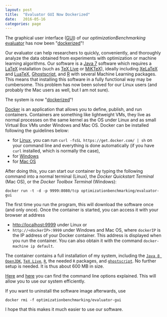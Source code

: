 ```yaml
---
layout: post
title:  "Evaluator GUI Now Dockerized"
date:   2016-05-16
categories: page
---
```


The graphical user interface ([GUI](https://github.com/optimizationBenchmarking/evaluator-gui)) of our *optimizationBenchmarking* [evaluator](https://github.com/optimizationBenchmarking/evaluator-evaluator) has now been "[dockerized](https://hub.docker.com/r/optimizationbenchmarking/evaluator-gui/)"!

Our evaluator can help researchers to quickly, conveniently, and thoroughly analyze the data obtained from experiments with optimization or machine learning algorithms. Our software is a [Java 7](https://en.wikipedia.org/wiki/Java_version_history#Java_SE_7) software which requires a [LaTeX](https://en.wikipedia.org/wiki/LaTeX) installation (such as [TeX Live](https://en.wikipedia.org/wiki/TeX_Live) or [MiKTeX](https://en.wikipedia.org/wiki/MiKTeX)), ideally including [XeLaTeX](https://en.wikipedia.org/wiki/XeTeX) and [LuaTeX](https://en.wikipedia.org/wiki/LuaTeX), [Ghostscript](https://en.wikipedia.org/wiki/Ghostscript_%28Artifex_Software_Inc%29), and [R](https://en.wikipedia.org/wiki/R_%28programming_language%29) with several Machine Learning packages. This means that installing this software in a fully functional way may be cumbersome. This problem has now been solved for our Linux users (and probably the Mac users as well, but I am not sure).

The system is now "[dockerized](https://hub.docker.com/r/optimizationbenchmarking/evaluator-gui/)"!

[Docker](http://www.docker.com/) is an application that allows you to define, publish, and run containers. Containers are something like lightweight VMs, they live as normal processes on the same kernel as the OS under Linux and as small Virtual Box VMs under Windows and Mac OS. Docker can be installed following the guidelines below:

* for [Linux](https://docs.docker.com/linux/step_one/), you can run  `curl -fsSL https://get.docker.com/ | sh` on your command line and everything is done automatically (if you have `curl` installed, which is normally the case),
* for [Windows](https://docs.docker.com/windows/step_one/)
* for [Mac OS](https://docs.docker.com/mac/step_one/)

After doing this, you can start our container by typing the following command into a normal terminal (Linux), the *Docker Quickstart Terminal* (Mac OS), or the *Docker Toolbox Terminal* (Windows):

    docker run -t -d -p 9999:8080/tcp optimizationbenchmarking/evaluator-gui

The first time you run the program, this will download the software once (and only once). Once the container is started, you can access it with your browser at address

- [http://localhost:9999](http://localhost:9999) under Linux or
- `http://<dockerIP>:9999` under Windows and Mac OS, where `dockerIP` is the IP address of your Docker container. This address is displayed when you run the container. You can also obtain it with the command `docker-machine ip default`.

The container contains a full installation of my system, including the [`Java 8 OpenJDK`](http://openjdk.java.net/projects/jdk8/), [`TeX Live`](http://www.tug.org/texlive/), [`R`](https://www.r-project.org/), the needed `R` packages, and [`ghostscript`](http://ghostscript.com/). No further setup is needed. It is thus about 600 MB in size.

[Here](https://hub.docker.com/r/optimizationbenchmarking/evaluator-gui/) and [here](https://github.com/optimizationBenchmarking/environments-evaluator-gui/blob/master/README.md) you can find the command line options explained. This will allow you to use our system efficiently.  

If you want to uninstall the software image afterwards, use

    docker rmi -f optimizationbenchmarking/evaluator-gui
    
I hope that this makes it much easier to use our software.
